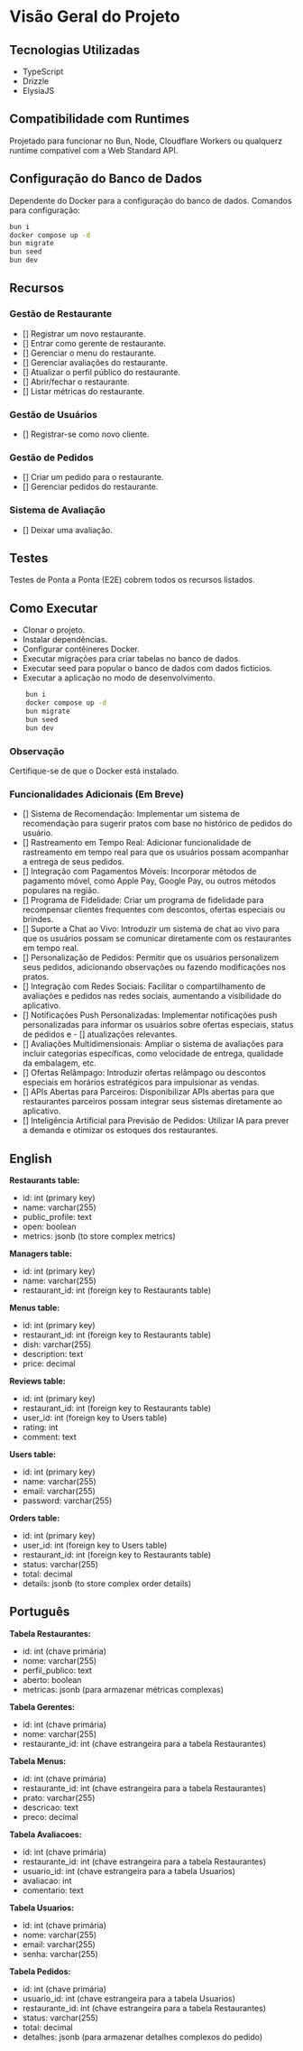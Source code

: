 # Visão Geral do Projeto

## Tecnologias Utilizadas

- TypeScript
- Drizzle
- ElysiaJS

## Compatibilidade com Runtimes

Projetado para funcionar no Bun, Node, Cloudflare Workers ou qualquerz runtime compatível com a Web Standard API.

## Configuração do Banco de Dados

Dependente do Docker para a configuração do banco de dados. Comandos para configuração:

```bash
bun i
docker compose up -d
bun migrate
bun seed
bun dev
```

## Recursos

### Gestão de Restaurante

- [] Registrar um novo restaurante.
- [] Entrar como gerente de restaurante.
- [] Gerenciar o menu do restaurante.
- [] Gerenciar avaliações do restaurante.
- [] Atualizar o perfil público do restaurante.
- [] Abrir/fechar o restaurante.
- [] Listar métricas do restaurante.

### Gestão de Usuários

- [] Registrar-se como novo cliente.

### Gestão de Pedidos

- [] Criar um pedido para o restaurante.
- [] Gerenciar pedidos do restaurante.

### Sistema de Avaliação

- [] Deixar uma avaliação.

## Testes

Testes de Ponta a Ponta (E2E) cobrem todos os recursos listados.

## Como Executar

- Clonar o projeto.
- Instalar dependências.
- Configurar contêineres Docker.
- Executar migrações para criar tabelas no banco de dados.
- Executar seed para popular o banco de dados com dados fictícios.
- Executar a aplicação no modo de desenvolvimento.

```bash
    bun i
    docker compose up -d
    bun migrate
    bun seed
    bun dev
```

### Observação

Certifique-se de que o Docker está instalado.

### Funcionalidades Adicionais (Em Breve)

- [] Sistema de Recomendação: Implementar um sistema de recomendação para sugerir pratos com base no histórico de pedidos do usuário.
- [] Rastreamento em Tempo Real: Adicionar funcionalidade de rastreamento em tempo real para que os usuários possam acompanhar a entrega de seus pedidos.
- [] Integração com Pagamentos Móveis: Incorporar métodos de pagamento móvel, como Apple Pay, Google Pay, ou outros métodos populares na região.
- [] Programa de Fidelidade: Criar um programa de fidelidade para recompensar clientes frequentes com descontos, ofertas especiais ou brindes.
- [] Suporte a Chat ao Vivo: Introduzir um sistema de chat ao vivo para que os usuários possam se comunicar diretamente com os restaurantes em tempo real.
- [] Personalização de Pedidos: Permitir que os usuários personalizem seus pedidos, adicionando observações ou fazendo modificações nos pratos.
- [] Integração com Redes Sociais: Facilitar o compartilhamento de avaliações e pedidos nas redes sociais, aumentando a visibilidade do aplicativo.
- [] Notificações Push Personalizadas: Implementar notificações push personalizadas para informar os usuários sobre ofertas especiais, status de pedidos e - [] atualizações relevantes.
- [] Avaliações Multidimensionais: Ampliar o sistema de avaliações para incluir categorias específicas, como velocidade de entrega, qualidade da embalagem, etc.
- [] Ofertas Relâmpago: Introduzir ofertas relâmpago ou descontos especiais em horários estratégicos para impulsionar as vendas.
- [] APIs Abertas para Parceiros: Disponibilizar APIs abertas para que restaurantes parceiros possam integrar seus sistemas diretamente ao aplicativo.
- [] Inteligência Artificial para Previsão de Pedidos: Utilizar IA para prever a demanda e otimizar os estoques dos restaurantes.

## English

**Restaurants table:**

- id: int (primary key)
- name: varchar(255)
- public_profile: text
- open: boolean
- metrics: jsonb (to store complex metrics)

**Managers table:**

- id: int (primary key)
- name: varchar(255)
- restaurant_id: int (foreign key to Restaurants table)

**Menus table:**

- id: int (primary key)
- restaurant_id: int (foreign key to Restaurants table)
- dish: varchar(255)
- description: text
- price: decimal

**Reviews table:**

- id: int (primary key)
- restaurant_id: int (foreign key to Restaurants table)
- user_id: int (foreign key to Users table)
- rating: int
- comment: text

**Users table:**

- id: int (primary key)
- name: varchar(255)
- email: varchar(255)
- password: varchar(255)

**Orders table:**

- id: int (primary key)
- user_id: int (foreign key to Users table)
- restaurant_id: int (foreign key to Restaurants table)
- status: varchar(255)
- total: decimal
- details: jsonb (to store complex order details)

## Português

**Tabela Restaurantes:**

- id: int (chave primária)
- nome: varchar(255)
- perfil_publico: text
- aberto: boolean
- metricas: jsonb (para armazenar métricas complexas)

**Tabela Gerentes:**

- id: int (chave primária)
- nome: varchar(255)
- restaurante_id: int (chave estrangeira para a tabela Restaurantes)

**Tabela Menus:**

- id: int (chave primária)
- restaurante_id: int (chave estrangeira para a tabela Restaurantes)
- prato: varchar(255)
- descricao: text
- preco: decimal

**Tabela Avaliacoes:**

- id: int (chave primária)
- restaurante_id: int (chave estrangeira para a tabela Restaurantes)
- usuario_id: int (chave estrangeira para a tabela Usuarios)
- avaliacao: int
- comentario: text

**Tabela Usuarios:**

- id: int (chave primária)
- nome: varchar(255)
- email: varchar(255)
- senha: varchar(255)

**Tabela Pedidos:**

- id: int (chave primária)
- usuario_id: int (chave estrangeira para a tabela Usuarios)
- restaurante_id: int (chave estrangeira para a tabela Restaurantes)
- status: varchar(255)
- total: decimal
- detalhes: jsonb (para armazenar detalhes complexos do pedido)
